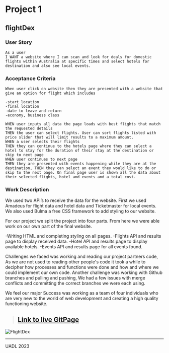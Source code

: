# Project 1
## flightDex

### User Story
```
As a user
I WANT a website where I can scan and look for deals for domestic flights within Australia at specific times and select hotels for destination and also see local events.

```

### Acceptance Criteria
```
When user click on website then they are presented with a website that give an option for flight which includes 

-start location 
-final location 
-date to leave and return 
-economy, business class 

WHEN user inputs all data the page loads with best flights that match the requested details
THEN the user can select flights. User can sort flights listed with price slider that will limit results to a maximum amount. 
WHEN a user selects their flights 
THEN they can continue to the hotels page where they can select a hotel to stay for the duration of their stay at the destination or skip to next page
WHEN user continues to next page 
THEN they are presented with events happening while they are at the destination, THEN they can select an event they would like to do or skip to the next page. On final page user is shown all the data about their selected flights, hotel and events and a total cost. 
```
### Work Description
We used two API’s to receive the data for the website. First we used Amadeus for flight data and hotel data and Ticketmaster for local events. We also used Bulma a free CSS framework to add styling to our website.

For our project we split the project into four parts. From here we were able work on our own part of the final website.

-Writing HTML and completing styling on all pages.
-Flights API and results page to display received data.
-Hotel API and results page to display available hotels.
-Events API and results page for all events found.

Challenges we faced was working and reading our project partners code, As we are not used to reading other people's code it took a while to decipher how processes and functions were done and how and where we could implement our own code. Another challenge was working with Github branches and pulling and pushing, We had a few issues with merge conflicts and committing the correct branches we were each using.

We feel our major Success was working as a team of four individuals who are very new to the world of web development and creating a high quality functioning website.


>## [**Link to live GitPage**](https://craigrobertsdev.github.io/flightdex/)

![FlightDex]()

---
UADL 2023